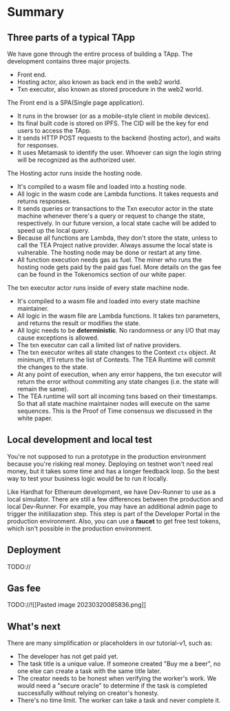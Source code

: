 # Summary
## Three parts of a typical TApp

We have gone through the entire process of building a TApp. The development contains three major projects.

- Front end.
- Hosting actor, also known as back end in the web2 world. 
- Txn executor, also known as stored procedure in the web2 world.

The Front end is a SPA(Single page application). 

- It runs in the browser (or as a mobile-style client in mobile devices).
- Its final built code is stored on IPFS. The CID will be the key for end users to access the TApp.
- It sends HTTP POST requests to the backend (hosting actor), and waits for responses. 
- It uses Metamask to identify the user. Whoever can sign the login string will be recognized as the authorized user.

The Hosting actor runs inside the hosting node. 

- It's compiled to a wasm file and loaded into a hosting node.
- All logic in the wasm code are Lambda functions. It takes requests and returns responses.
- It sends queries or transactions to the Txn executor actor in the state machine whenever there's a query or request to change the state, respectively. In our future version, a local state cache will be added to speed up the local query.
- Because all functions are Lambda, they don't store the state, unless to call the TEA Project native provider. Always assume the local state is vulnerable. The hosting node may be done or restart at any time.
- All function execution needs gas as fuel. The miner who runs the hosting node gets paid by the paid gas fuel. More details on the gas fee can be found in the Tokenomics section of our white paper.

The txn executor actor runs inside of every state machine node.

- It's compiled to a wasm file and loaded into every state machine maintainer.
- All logic in the wasm file are Lambda functions. It takes txn parameters, and returns the result or modifies the state.
- All logic needs to be **deterministic**. No randomness or any I/O that may cause exceptions is allowed.
- The txn executor can call  a limited list of native providers. 
- The txn executor writes all state changes to the Context `ctx` object. At minimum, it'll return the list of Contexts. The TEA Runtime will commit the changes to the state. 
- At any point of execution, when any error happens, the txn executor will return the error without commiting any state changes (i.e. the state will remain the same).
- The TEA runtime will sort all incoming txns based on their timestamps. So that all state machine maintainer nodes will execute on the same sequences. This is the Proof of Time consensus we discussed in the white paper.

## Local development and local test

You're not supposed to run a prototype in the production environment because you're risking real money. Deploying on testnet won't need real money, but it takes some time and has a longer feedback loop. So the best way to test your business logic would be to run it locally. 

Like Hardhat for Ethereum development, we have Dev-Runner to use as a local simulator. There are still a few differences between the production and local Dev-Runner. For example, you may have an additional admin page to trigger the initiliazation step. This step is part of the Developer Portal in the production environment. Also, you can use a **faucet** to get free test tokens, which isn't possible in the production environment.

## Deployment 

TODO://

## Gas fee

TODO://![[Pasted image 20230320085836.png]]

## What's next

There are many simplification or placeholders in our tutorial-v1, such as:
- The developer has not get paid yet.
- The task title is a unique value. If someone created "Buy me a beer", no one else can create a task with the same title later.
- The creator needs to be honest when verifying the worker's work. We would need a "secure oracle" to determine if the task is completed successfully without relying on creator's honesty.
- There's no time limit. The worker can take a task and never complete it.

